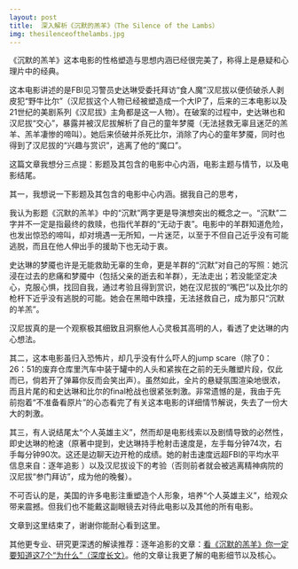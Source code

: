 ```yaml
---
layout: post
title:  深入解析《沉默的羔羊》（The Silence of the Lambs）
img: thesilenceofthelambs.jpg
---
```


《沉默的羔羊》这本电影的性格塑造与思想内涵已经很完美了，称得上是悬疑和心理片中的经典。

这本电影讲述的是FBI见习警员史达琳受委托拜访“食人魔”汉尼拔以便侦破杀人剥皮犯“野牛比尔”（汉尼拔这个人物已经被塑造成一个大IP了，后来的三本电影以及21世纪的美剧系列《汉尼拔》主角都是这一人物）。在破案的过程中，史达琳也和汉尼拔“交心”，暴露并被汉尼拔解析了自己的童年梦魇（无法拯救无辜且迷茫的羔羊、羔羊凄惨的啼叫）。她后来侦破并杀死比尔，消除了内心的童年梦魇，同时也得到了汉尼拔的“兴趣与赏识”，逃离了他的“魔口”。

这篇文章我想分三点提：影题及其包含的电影中心内涵，电影主题与情节，以及电影结尾。



其一，我想说一下影题及其包含的电影中心内涵。据我自己的思考，

我认为影题《沉默的羔羊》中的“沉默”两字更是导演想突出的概念之一。“沉默”二字并不一定是指最终的救赎，也指代羊群的“无动于衷”。电影中的羊群知道危险，也发出惊恐的啼叫，却对境遇一无所知，一片迷茫，以至于不但自己近乎没有可能逃脱，而且在他人伸出手的援助下也无动于衷。

史达琳的梦魇也许是无能救助无辜的生命，更是羊群的“沉默”对自己的写照：她沉浸在过去的悲痛和梦魇中（包括父亲的逝去和羊群），无法走出；若没能坚定决心，克服心惧，找回自我，通过考验且得到赏识，她在汉尼拔的“嘴巴”以及比尔的枪杆下近乎没有逃脱的可能。她会在黑暗中跌撞，无法拯救自己，成为那只“沉默的羊羔”。

汉尼拔真的是一个观察极其细致且洞察他人心灵极其高明的人，看透了史达琳的内心想法。



其二，这本电影虽归入恐怖片，却几乎没有什么吓人的jump scare（除了0：26：51的废弃仓库里汽车中装于罐中的人头和紧挨在之前的无头雕塑片段，仅此而已，倘若开了弹幕你反而会笑出声）。虽然如此，全片的悬疑氛围渲染地很浓，而且片尾的和史达琳和比尔的final枪战也很紧张刺激。非常遗憾的是，我由于先前抱着“不准备看原片”的心态看完了有关这本电影的详细情节解说，失去了一份大大的刺激。

其三，有人说结尾太“个人英雄主义”，然而却是电影线索以及剧情导致的必然性，即史达琳的枪速（原著中提到，史达琳持手枪射击速度是，左手每分钟74次，右手每分钟90次。这还是边聊天边开枪的成绩。她的射击速度远超FBI的平均水平 信息来自：逐年追影 ）以及汉尼拔设下的考验（否则前者就会被逃离精神病院的汉尼拔“参门拜访”，成为他的晚餐）。

不可否认的是，美国的许多电影注重塑造个人形象，培养“个人英雄主义”，给观众带来震撼。但我们也不能戴这副眼镜去对待此电影以及其他的所有电影。



文章到这里结束了，谢谢你能耐心看到这里。

其他更专业、研究更深透的解读推荐：逐年追影的文章：<a href="https://www.bilibili.com/read/cv6835888">看《沉默的羔羊》你一定要知道这7个“为什么”（深度长文）</a>。他的文章让我更了解的电影细节以及核心。